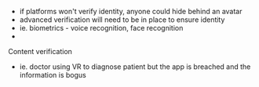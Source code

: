 - if platforms won't verify identity, anyone could hide behind an avatar
- advanced verification will need to be in place to ensure identity
- ie. biometrics - voice recognition, face recognition
- 

Content verification
- ie. doctor using VR to diagnose patient but the app is breached and the information is bogus